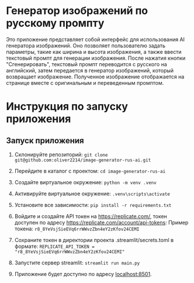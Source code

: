 # Генератор изображений по русскому промпту

Это приложение представляет собой интерфейс для использования AI генератора изображений. Оно позволяет пользователю задать параметры, такие как ширина и высота изображения, а также ввести текстовый промпт для генерации изображения. После нажатия кнопки "Сгенерировать", текстовый промпт переводится с русского на английский, затем передается в генератор изображений, который возвращает изображение. Полученное изображение отображается на странице вместе с оригинальным и переведенным промптом.

# Инструкция по запуску приложения

## Запуск приложения

1. Склонируйте репозиторий:
   `git clone git@github.com:oliver2214/image-generator-rus-ai.git`

2. Перейдите в каталог с проектом:
   `cd image-generator-rus-ai`

3. Создайте виртуальное окружение:
   `python -m venv .venv`

4. Активируйте виртуальное окружение:
   `.venv\scripts\activate`

5. Установите все зависимости:
   `pip install -r requirements.txt`

6. Войдите и создайте API токен на https://replicate.com/, токен доступен по адресу https://replicate.com/account/api-tokens:
   Пример токена: `r8_8YeVsjSieEVq6rrWWvzZbn4eY2zKfov24CEMI`

7. Сохраните токен в директории проекта .streamlit/secrets.toml в формате:
   `REPLICATE_API_TOKEN = "r8_8YeVsjSieEVq6rrWWvzZbn4eY2zKfov24CEMI"`

8. Запустите сервер streamlit:
   `streamlit run main.py`

9. Приложение будет доступно по адресу [localhost:8501](http://localhost:8501).
